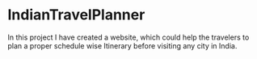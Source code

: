 # IndianTravelPlanner
In this project I have created a website, which could help the travelers to plan a proper schedule wise Itinerary before visiting any city in India. 
